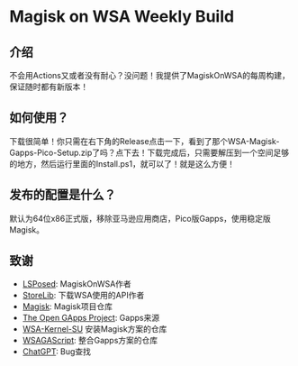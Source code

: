 # Magisk on WSA Weekly Build

## 介绍

不会用Actions又或者没有耐心？没问题！我提供了MagiskOnWSA的每周构建，保证随时都有新版本！

## 如何使用？

下载很简单！你只需在右下角的Release点击一下，看到了那个WSA-Magisk-Gapps-Pico-Setup.zip了吗？点下去！下载完成后，只需要解压到一个空间足够的地方，然后运行里面的Install.ps1，就可以了！就是这么方便！

## 发布的配置是什么？

默认为64位x86正式版，移除亚马逊应用商店，Pico版Gapps，使用稳定版Magisk。

## 致谢

- [LSPosed](https://github.com/LSPosed/): MagiskOnWSA作者
- [StoreLib](https://github.com/StoreDev/StoreLib): 下载WSA使用的API作者
- [Magisk](https://github.com/topjohnwu/Magisk): Magisk项目仓库
- [The Open GApps Project](https://opengapps.org): Gapps来源
- [WSA-Kernel-SU](https://github.com/LSPosed/WSA-Kernel-SU) 安装Magisk方案的仓库
- [WSAGAScript](https://github.com/ADeltaX/WSAGAScript): 整合Gapps方案的仓库
- [ChatGPT](https://chat.openai.com/): Bug查找
